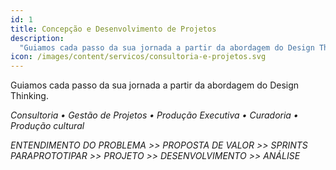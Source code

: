 ```yaml
---
id: 1
title: Concepção e Desenvolvimento de Projetos
description:
  "Guiamos cada passo da sua jornada a partir da abordagem do Design Thinking"
icon: /images/content/servicos/consultoria-e-projetos.svg
---
```


Guiamos cada passo da sua jornada a partir da abordagem do Design Thinking.

*Consultoria • Gestão de Projetos • Produção Executiva • Curadoria • Produção cultural*

*ENTENDIMENTO DO PROBLEMA >> PROPOSTA DE VALOR >> SPRINTS PARAPROTOTIPAR >> PROJETO >> DESENVOLVIMENTO >> ANÁLISE*
